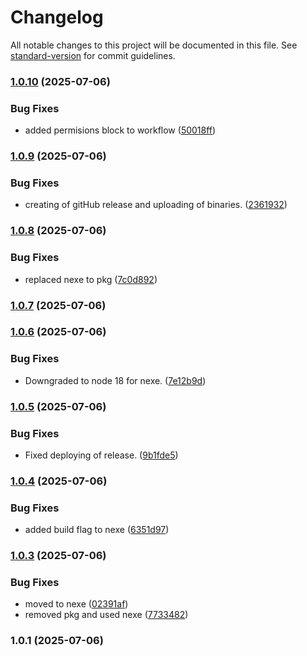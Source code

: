 # Changelog

All notable changes to this project will be documented in this file. See [standard-version](https://github.com/conventional-changelog/standard-version) for commit guidelines.

### [1.0.10](https://github.com/thevalidcode/validstart/compare/v1.0.9...v1.0.10) (2025-07-06)


### Bug Fixes

* added permisions block to workflow ([50018ff](https://github.com/thevalidcode/validstart/commit/50018ff524efa7993a5be5b50342fa22833fbf12))

### [1.0.9](https://github.com/thevalidcode/validstart/compare/v1.0.8...v1.0.9) (2025-07-06)


### Bug Fixes

* creating of gitHub release and uploading of binaries. ([2361932](https://github.com/thevalidcode/validstart/commit/2361932f892f6c1f87e196850c27bab36089d1eb))

### [1.0.8](https://github.com/thevalidcode/validstart/compare/v1.0.7...v1.0.8) (2025-07-06)


### Bug Fixes

* replaced nexe to pkg ([7c0d892](https://github.com/thevalidcode/validstart/commit/7c0d8924a633a576b24b734e05a33d1d782ce1d4))

### [1.0.7](https://github.com/thevalidcode/validstart/compare/v1.0.6...v1.0.7) (2025-07-06)

### [1.0.6](https://github.com/thevalidcode/validstart/compare/v1.0.5...v1.0.6) (2025-07-06)


### Bug Fixes

* Downgraded to node 18 for nexe. ([7e12b9d](https://github.com/thevalidcode/validstart/commit/7e12b9d1080935ee7366927b80a14dae2d931273))

### [1.0.5](https://github.com/thevalidcode/validstart/compare/v1.0.4...v1.0.5) (2025-07-06)


### Bug Fixes

* Fixed deploying of release. ([9b1fde5](https://github.com/thevalidcode/validstart/commit/9b1fde5bd85c07acaf48a3c4553146f2adcd2a22))

### [1.0.4](https://github.com/thevalidcode/validstart/compare/v1.0.3...v1.0.4) (2025-07-06)


### Bug Fixes

* added build flag to nexe ([6351d97](https://github.com/thevalidcode/validstart/commit/6351d970041e97ecd5904a87989b5d1cd83b33ef))

### [1.0.3](https://github.com/thevalidcode/validstart/compare/v1.0.1...v1.0.3) (2025-07-06)


### Bug Fixes

* moved to nexe ([02391af](https://github.com/thevalidcode/validstart/commit/02391af5f48eed200ccec7b9b811df2abe329177))
* removed pkg and used nexe ([7733482](https://github.com/thevalidcode/validstart/commit/7733482260bd3d2a035394f0d82f821d6dff0132))

### 1.0.1 (2025-07-06)
